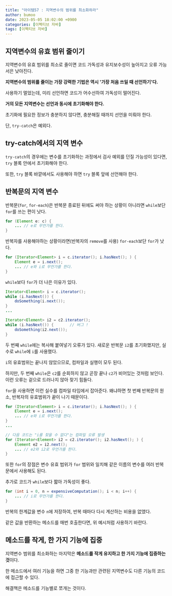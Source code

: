 ```yaml
---
title: "아이템57 : 지역변수의 범위를 최소화하라"
author: bumoo
date: 2023-05-05 18:02:00 +0900
categories: [이펙티브 자바]
tags: [이펙티브 자바]
---
```


## 지역변수의 유효 범위 줄이기

지역변수의 유효 범위를 최소로 줄이면 코드 가독성과 유지보수성이 높아지고 오류 가능서은 낮아진다.

**지역변수의 범위를 줄이는 가장 강력한 기법은 역시 '가장 처음 쓰일 때 선언하기'다.**

사용하기 멀었는데, 미리 선언하면 코드가 어수선하여 가독성이 떨어진다.

**거의 모든 지역변수는 선언과 동시에 초기화해야 한다.**

초기화에 필요한 정보가 충분하지 않다면, 충분해질 때까지 선언을 미뤄야 한다.

단, `try-catch`은 예외다.

## try-catch에서의 지역 변수

`try-catch`의 경우에는 변수를 초기화하는 과정에서 검사 예외를 던질 가능성이 있다면, `try` 블록 안에서 초기화해야 한다.

또한, `try` 블록 바깥에서도 사용해야 하면 `try` 블록 앞에 선언해야 한다.

## 반복문의 지역 변수

반복문(`for`, `for-each`)은 반복문 종료된 뒤에도 써야 하는 상황이 아니라면 `while`보단 `for`를 쓰는 편이 낫다.

```java
for (Element e: c) {
    ... // e로 무언가를 한다.
}
```

반복자를 사용해야하는 상황이라면(반복자의 `remove`를 사용) `for-each`보단 `for`가 낫다.

```java
for (Iterator<Element> i = c.iterator(); i.hasNext(); ) {
    Element e = i.next();
    ... // e와 i로 무언가를 한다.
}
```

`while`보다 `for`가 더 나은 이유가 있다.

```java
Iterator<Element> i = c.iterator();
while (i.hasNext()) {
    doSomething(i.next());
}
...

Iterator<Element> i2 = c2.iterator();
while (i.hasNext()) {       // 버그 !
    doSomething(i2.next());
}
```

두 번째 `while`에는 복사해 붙여넣기 오류가 있다. 새로운 반복문 `i2`를 초기화했지만, 실수로 `while`에 `i`를 사용했다.

`i`의 유효범위는 끝나지 않았으므로, 컴파일과 실행이 모두 된다.

하지만, 두 번째 `while`은 `c2`를 순회하지 않고 곧장 끝나 `c2`가 비어있는 것처럼 보인다. 이런 오류는 겉으로 드러나지 않아 찾기 힘들다.

`for`을 사용하면 이런 실수를 컴파일 타임에서 잡아준다. 왜냐하면 첫 번째 반복문의 원소, 반복자의 유효범위가 끝이 나기 때문이다.

```java
for (Iterator<Element> i = c.iterator(); i.hasNext(); ) {
    Element e = i.next();
    ... // e와 i로 무언가를 한다.
}
...

// 다음 코드는 "i를 찾을 수 없다"는 컴파일 오류 발생
for (Iterator<Element> i2 = c2.iterator(); i2.hasNext(); ) {
    Element e2 = i2.next();
    ... // e2와 i2로 무언가를 한다.
}
```

또한 `for`의 장점은 변수 유효 범위가 `for` 범위와 일치해 같은 이름의 변수를 여러 반복문에서 사용해도 된다.

추가로 코드가 `while`보다 짧아 가독성이 좋다.

```java
for (int i = 0, n = expensiveComputation(); i < n; i++) {
    ... // i로 무언가를 한다.
}
```

반복의 한계값을 변수 `n`에 저장하여, 반복 때마다 다시 계산하는 비용을 없앴다.

같은 값을 반환하는 메소드를 매번 호출한다면, 위 예시처럼 사용하기 바란다.

## 메소드를 작게, 한 가지 기능에 집중

지역변수 범위를 최소화하는 마지막은 **메소드를 작게 유지하고 한 가지 기능에 집중하는 것**이다.

한 메소드에서 여러 기능을 하면 그중 한 기능과만 관련된 지역변수도 다른 기능의 코드에 접근할 수 있다.

해결책은 메소드를 기능별로 쪼개는 것이다.
